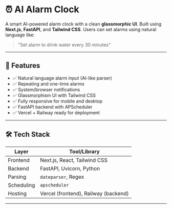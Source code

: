 # ⏰ AI Alarm Clock

A smart AI-powered alarm clock with a clean **glassmorphic UI**. Built using **Next.js**, **FastAPI**, and **Tailwind CSS**. Users can set alarms using natural language like:

> "Set alarm to drink water every 30 minutes"  
 


---

## 🚀 Features

- ✅ Natural language alarm input (AI-like parser)
- ✅ Repeating and one-time alarms
- ✅ System/browser notifications
- ✅ Glassmorphism UI with Tailwind CSS
- ✅ Fully responsive for mobile and desktop
- ✅ FastAPI backend with APScheduler
- ✅ Vercel + Railway ready for deployment

---

## 🛠 Tech Stack

| Layer      | Tool/Library               |
|------------|----------------------------|
| Frontend   | Next.js, React, Tailwind CSS |
| Backend    | FastAPI, Uvicorn, Python |
| Parsing    | `dateparser`, Regex        |
| Scheduling | `apscheduler`              |
| Hosting    | Vercel (frontend), Railway (backend)

---
